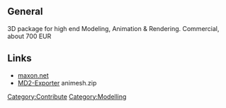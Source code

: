 ## General

3D package for high end Modeling, Animation & Rendering. Commercial,
about 700 EUR

## Links

- [maxon.net](http://maxon.net/jumps/cinema4d_portal_e.html)
- [MD2-Exporter](http://www.mein-murks.de/software/animesh.zip)
  animesh.zip

[Category:Contribute](Category:Contribute "wikilink")
[Category:Modelling](Category:Modelling "wikilink")
